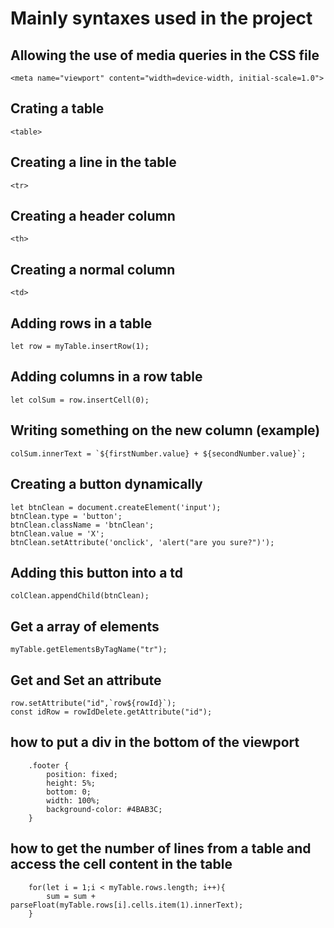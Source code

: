 # Mainly syntaxes used in the project

## Allowing the use of media queries in the CSS file
```
<meta name="viewport" content="width=device-width, initial-scale=1.0">
```
## Crating a table
```
<table>
```
## Creating a line in the table
```
<tr>
```
## Creating a header column
```
<th>
```
## Creating a normal column
```
<td>
```

## Adding rows in a table 
```
let row = myTable.insertRow(1);
```
## Adding columns in a row table
```
let colSum = row.insertCell(0);
```
## Writing something on the new column (example)
```
colSum.innerText = `${firstNumber.value} + ${secondNumber.value}`;
```

## Creating a button dynamically
```
let btnClean = document.createElement('input');
btnClean.type = 'button';
btnClean.className = 'btnClean'; 
btnClean.value = 'X'; 
btnClean.setAttribute('onclick', 'alert("are you sure?")');
```

## Adding this button into a td
```
colClean.appendChild(btnClean); 
```

## Get a array of elements
```
myTable.getElementsByTagName("tr");
```

## Get and Set an attribute 
```
row.setAttribute("id",`row${rowId}`);
const idRow = rowIdDelete.getAttribute("id");
```

## how to put a div in the bottom of the viewport
```
    .footer {
        position: fixed;
        height: 5%;
        bottom: 0;
        width: 100%;
        background-color: #4BAB3C;
    }
```

## how to get the number of lines from a table and access the cell content in the table
```
    for(let i = 1;i < myTable.rows.length; i++){
        sum = sum + parseFloat(myTable.rows[i].cells.item(1).innerText); 
    }
```